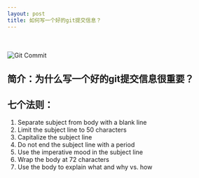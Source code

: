 ```yaml
---
layout: post
title: 如何写一个好的git提交信息？
---
```

<br><br>
![Git Commit](https://imgs.xkcd.com/comics/git_commit.png)

## 简介：为什么写一个好的git提交信息很重要？


## 七个法则：
1. Separate subject from body with a blank line
2. Limit the subject line to 50 characters
3. Capitalize the subject line
4. Do not end the subject line with a period
5. Use the imperative mood in the subject line
6. Wrap the body at 72 characters
7. Use the body to explain what and why vs. how
